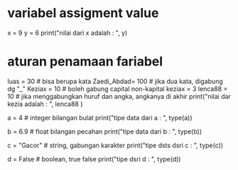 # variabel assigment value
x = 9
y = 6
print("nilai dari x adalah : ", y)

# aturan penamaan fariabel
luas = 30 # bisa berupa kata 
Zaedi_Abdad= 100 # jika dua kata, digabung dg "_"
Keziax = 10 # boleh gabung capital non-kapital
keziax = 3
lenca88 = 10 # jika menggabungkan huruf dan angka, angkanya di akhir
print("nilai dar kezia adalah : ", lenca88 )


a = 4 # integer bilangan bulat
print("tipe data dari a : ", type(a))

b = 6.9 # float bilangan pecahan
print("tipe data dari b : ", type(b))

c = "Gacor" # string, gabungan karakter
print("tipe dsts dsri c : ", type(c))

d = False # boolean, true false
print("tipe dsri d : ", type(d))

